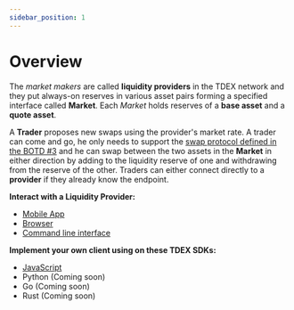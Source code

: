 ```yaml
---
sidebar_position: 1
---
```


# Overview

The *market makers* are called **liquidity providers** in the TDEX network and they put always-on reserves in various asset pairs forming a specified interface called **Market**. Each *Market* holds reserves of a **base asset** and a **quote asset**. 

A **Trader** proposes new swaps using the provider's market rate. A trader can come and go, he only needs to support the [swap protocol defined in the BOTD #3](https://github.com/tdex-network/tdex-specs/blob/master/03-swap-protocol.md) and he can swap between the two assets in the **Market** in either direction by adding to the liquidity reserve of one and withdrawing from the reserve of the other. Traders can either connect directly to a **provider** if they already know the endpoint.


**Interact with a Liquidity Provider:**

* [Mobile App](app.md)
* [Browser](browser.md)
* [Command line interface](cli.md)


**Implement your own client using on these TDEX SDKs:**

* [JavaScript](SDK/javascript.md)
* Python (Coming soon)
* Go (Coming soon)
* Rust (Coming soon)
